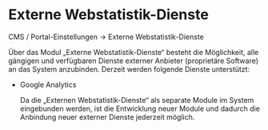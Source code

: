 # Externe Webstatistik-Dienste

CMS / Portal-Einstellungen → Externe Webstatistik-Dienste

Über das Modul „Externe Webstatistik-Dienste“ besteht die Möglichkeit, alle gängigen und verfügbaren Dienste externer Anbieter (proprietäre Software) an das System anzubinden.
Derzeit werden folgende Dienste unterstützt:

* Google Analytics

    Da die „Externen Webstatistik-Dienste“ als separate Module im System eingebunden werden, ist die Entwicklung neuer Module und dadurch die Anbindung neuer externer Dienste jederzeit möglich.